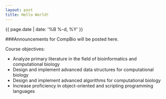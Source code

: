 ```yaml
---
layout: post
title: Hello World!
---
```

{{ page.date | date: '%B %-d, %Y' }}

###Announcements for CompBio will be posted here.

Course objectives:
- Analyze primary literature in the field of bioinformatics and computational biology
- Design and implement advanced data structures for computational biology
- Design and implement advanced algorithms for computational biology
- Increase proficiency in object-oriented and scripting programming languages
